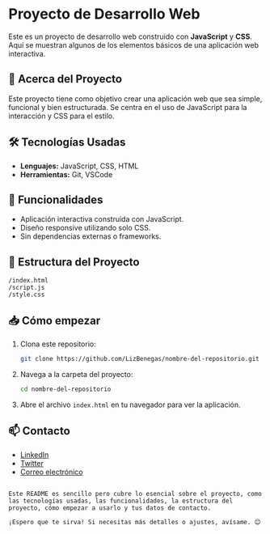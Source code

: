 
# Proyecto de Desarrollo Web

Este es un proyecto de desarrollo web construido con **JavaScript** y **CSS**. Aquí se muestran algunos de los elementos básicos de una aplicación web interactiva.

## 🚀 Acerca del Proyecto

Este proyecto tiene como objetivo crear una aplicación web que sea simple, funcional y bien estructurada. Se centra en el uso de JavaScript para la interacción y CSS para el estilo.

## 🛠️ Tecnologías Usadas

- **Lenguajes:** JavaScript, CSS, HTML
- **Herramientas:** Git, VSCode

## 🌟 Funcionalidades

- Aplicación interactiva construida con JavaScript.
- Diseño responsive utilizando solo CSS.
- Sin dependencias externas o frameworks.

## 📂 Estructura del Proyecto

```
/index.html
/script.js
/style.css
```

## 📥 Cómo empezar

1. Clona este repositorio:
   ```bash
   git clone https://github.com/LizBenegas/nombre-del-repositorio.git
   ```

2. Navega a la carpeta del proyecto:
   ```bash
   cd nombre-del-repositorio
   ```

3. Abre el archivo `index.html` en tu navegador para ver la aplicación.

## 📫 Contacto

- [LinkedIn](https://www.linkedin.com/in/lizbenegas/)
- [Twitter](https://twitter.com/lizbenegas)
- [Correo electrónico](mailto:lizbenegas@example.com)
```

Este README es sencillo pero cubre lo esencial sobre el proyecto, como las tecnologías usadas, las funcionalidades, la estructura del proyecto, cómo empezar a usarlo y tus datos de contacto.

¡Espero que te sirva! Si necesitas más detalles o ajustes, avísame. 😊
